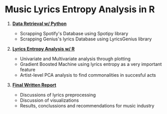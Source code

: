 # Music Lyrics Entropy Analysis in R

1. **[Data Retrieval w/ Python](https://github.com/carlosfg97/MusicLyricEntropy/blob/main/Py%20-%20SpotiPy%20and%20Genius%2017K%20Songs%20and%20Lyrics%20Retrieval.ipynb)**
    * Scrapping Spotify's Database using Spotipy library
    * Scrapping Genius's lyrics Database using LyricsGenius library


2. **[Lyrics Entropy Analysis w/ R](https://github.com/carlosfg97/MusicLyricEntropy/blob/main/MusicLyricsEntropy.html)**
    * Univariate and Multivariate analysis through plotting
    * Gradient Boosted Machine using lyrics entropy as a very important feature
    * Artist-level PCA analysis to find commonalities in succesful acts

3. **[Final Written Report](https://mcgill-my.sharepoint.com/:b:/g/personal/carlos_fabbrigarcia_mail_mcgill_ca/EWUjxnNBL7hPh4E6KVxkHSwBDk_gop9DDhhM-5M2kuXBgg?e=dbFATD)**
    * Discussions of lyrics preprocessing 
    * Discussion of visualizations
    * Results, conclussions and recommendations for music industry
